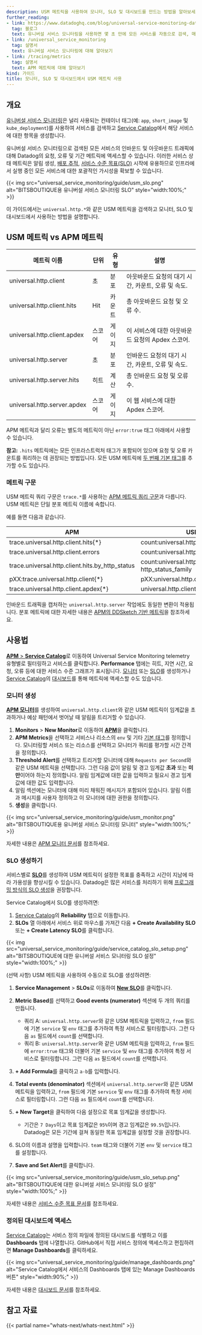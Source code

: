 ```yaml
---
description: USM 메트릭을 사용하여 모니터, SLO 및 대시보드를 만드는 방법을 알아보세요.
further_reading:
- link: https://www.datadoghq.com/blog/universal-service-monitoring-datadog/
  tag: 블로그
  text: 유니버설 서비스 모니터링을 사용하면 몇 초 만에 모든 서비스를 자동으로 검색, 매핑 및 모니터링할 수 있습니다.
- link: /universal_service_monitoring
  tag: 설명서
  text: 유니버설 서비스 모니터링에 대해 알아보기
- link: /tracing/metrics
  tag: 설명서
  text: APM 메트릭에 대해 알아보기
kind: 가이드
title: 모니터, SLO 및 대시보드에서 USM 메트릭 사용
---
```


## 개요

[유니버설 서비스 모니터링][1]은 널리 사용되는 컨테이너 태그(예: `app`, `short_image` 및 `kube_deployment`)를 사용하여 서비스를 검색하고 [Service Catalog][2]에서 해당 서비스에 대한 항목을 생성합니다.

유니버설 서비스 모니터링으로 검색된 모든 서비스의 인바운드 및 아웃바운드 트래픽에 대해 Datadog의 요청, 오류 및 기간 메트릭에 액세스할 수 있습니다. 이러한 서비스 상태 메트릭은 알림 생성, [배포 추적][11], [서비스 수준 목표(SLO)][3] 시작에 유용하므로 인프라에서 실행 중인 모든 서비스에 대한 포괄적인 가시성을 확보할 수 있습니다.

{{< img src="universal_service_monitoring/guide/usm_slo.png" alt="BITSBOUTIQUE용 유니버설 서비스 모니터링 SLO" style="width:100%;" >}}

이 가이드에서는 `universal.http.*`와 같은 USM 메트릭을 검색하고 모니터, SLO 및 대시보드에서 사용하는 방법을 설명합니다.

## USM 메트릭 vs APM 메트릭

| 메트릭 이름                 | 단위   | 유형         | 설명                                       |
|-----------------------------|---------|--------------|---------------------------------------------------|
| universal.http.client       | 초 | 분포 | 아웃바운드 요청의 대기 시간, 카운트, 오류 및 속도.                |
| universal.http.client.hits  | Hit    | 카운트        | 총 아웃바운드 요청 및 오류 수.                |
| universal.http.client.apdex | 스코어   | 게이지        | 이 서비스에 대한 아웃바운드 요청의 Apdex 스코어.                |
| universal.http.server       | 초 | 분포 | 인바운드 요청의 대기 시간, 카운트, 오류 및 속도.  |
| universal.http.server.hits  | 히트    | 계산        | 총 인바운드 요청 및 오류 수.                 |
| universal.http.server.apdex | 스코어   | 게이지        | 이 웹 서비스에 대한 Apdex 스코어.             |

APM 메트릭과 달리 오류는 별도의 메트릭이 아닌 `error:true` 태그 아래에서 사용할 수 있습니다.

**참고:** `.hits` 메트릭에는 모든 인프라스트럭처 태그가 포함되어 있으며 요청 및 오류 카운트를 쿼리하는 데 권장되는 방법입니다. 모든 USM 메트릭에 [두 번째 기본 태그][16]를 추가할 수도 있습니다.

### 메트릭 구문

USM 메트릭 쿼리 구문은 `trace.*`를 사용하는 [APM 메트릭 쿼리 구문][4]과 다릅니다. USM 메트릭은 단일 분포 메트릭 이름에 속합니다.

예를 들면 다음과 같습니다.

| APM                                             | USM                                                  |
|-------------------------------------------------|------------------------------------------------------|
| trace.universal.http.client.hits{*}             | count:universal.http.client{*}                       |
| trace.universal.http.client.errors              | count:universal.http.client{error:true}              |
| trace.universal.http.client.hits.by_http_status | count:universal.http.client{*} by http_status_family |
| pXX:trace.universal.http.client{*}              | pXX:universal.http.client{*}                         |
| trace.universal.http.client.apdex{*}            | universal.http.client.apdex{*}                       |

인바운드 트래픽을 캡처하는 `universal.http.server` 작업에도 동일한 변환이 적용됩니다. 분포 메트릭에 대한 자세한 내용은 [APM의 DDSketch 기반 메트릭][12]을 참조하세요.

## 사용법

[**APM** > **Service Catalog**][5]로 이동하여 Universal Service Monitoring telemetry 유형별로 필터링하고 서비스를 클릭합니다. **Performance** 탭에는 히트, 지연 시간, 요청, 오류 등에 대한 서비스 수준 그래프가 표시됩니다. [모니터](#create-a-monitor) 또는 [SLO](#create-an-slo)를 생성하거나 [Service Catalog][2]의 [대시보드](#access-a-defined-dashboard)를 통해 메트릭에 액세스할 수도 있습니다. 

### 모니터 생성

[**APM 모니터**][8]를 생성하여 `universal.http.client`와 같은 USM 메트릭이 임계값을 초과하거나 예상 패턴에서 벗어날 때 알림을 트리거할 수 있습니다.

1. **Monitors** > **New Monitor**로 이동하여 [**APM**][13]을 클릭합니다.
2. **APM Metrics**을 선택하고 서비스나 리소스의 `env` 및 기타 [기본 태그][14]를 정의합니다. 모니터링할 서비스 또는 리소스를 선택하고 모니터가 쿼리를 평가할 시간 간격을 정의합니다.
3. **Threshold Alert**를 선택하고 트리거할 모니터에 대해 `Requests per Second`와 같은 USM 메트릭을 선택합니다. 그런 다음 값이 알림 및 경고 임계값 **초과** 또는 **미만**이어야 하는지 정의합니다. 알림 임계값에 대한 값을 입력하고 필요시 경고 임계값에 대한 값도 입력합니다.
4. 알림 섹션에는 모니터에 대해 미리 채워진 메시지가 포함되어 있습니다. 알림 이름과 메시지를 사용자 정의하고 이 모니터에 대한 권한을 정의합니다.
5. **생성**을 클릭합니다.

{{< img src="universal_service_monitoring/guide/usm_monitor.png" alt="BITSBOUTIQUE용 유니버설 서비스 모니터링 모니터" style="width:100%;" >}}

자세한 내용은 [APM 모니터 문서][6]를 참조하세요.

### SLO 생성하기

서비스별로 [**SLO**][10]를 생성하여 USM 메트릭이 설정한 목표를 충족하고 시간이 지남에 따라 가용성을 향상시킬 수 있습니다. Datadog은 많은 서비스를 처리하기 위해 [프로그래밍 방식의 SLO 생성][9]을 권장합니다.

Service Catalog에서 SLO를 생성하려면:

1. [Service Catalog][5]의 **Reliability** 탭으로 이동합니다.
2. **SLOs** 열 아래에서 서비스 위로 마우스를 가져간 다음 **+ Create Availability SLO** 또는 **+ Create Latency SLO**를 클릭합니다.

{{< img src="universal_service_monitoring/guide/service_catalog_slo_setup.png" alt="BITSBOUTIQUE에 대한 유니버설 서비스 모니터링 SLO 설정" style="width:100%;" >}}

(선택 사항) USM 메트릭을 사용하여 수동으로 SLO를 생성하려면:

1.  **Service Management** > **SLOs**로 이동하여 [**New SLO**][15]를 클릭합니다.
2. **Metric Based**를 선택하고 **Good events (numerator)** 섹션에 두 개의 쿼리를 만듭니다.

   * 쿼리 A: `universal.http.server`와 같은 USM 메트릭을 입력하고, `from` 필드에 기본 `service` 및 `env` 태그를 추가하여 특정 서비스로 필터링합니다. 그런 다음 `as` 필드에서 `count`를 선택합니다.
   * 쿼리 B: `universal.http.server`와 같은 USM 메트릭을 입력하고, `from` 필드에 `error:true` 태그와 더불어 기본 `service` 및 `env` 태그를 추가하여 특정 서비스로 필터링합니다. 그런 다음 `as` 필드에서 `count`를 선택합니다.

3. **+ Add Formula**를 클릭하고 `a-b`를 입력합니다.
4. **Total events (denominator)** 섹션에서 `universal.http.server`와 같은 USM 메트릭을 입력하고, `from` 필드에 기본 `service` 및 `env` 태그를 추가하여 특정 서비스로 필터링합니다. 그런 다음 `as` 필드에서 `count`를 선택합니다.
5. **+ New Target**을 클릭하여 다음 설정으로 목표 임계값을 생성합니다.

   * 기간은 `7 Days`이고 목표 임계값은 `95%`이며 경고 임계값은 `99.5%`입니다. Datadog은 모든 기간에 걸쳐 동일한 목표 임계값을 설정할 것을 권장합니다.

6. SLO의 이름과 설명을 입력합니다. `team` 태그와 더불어 기본 `env` 및 `service` 태그를 설정합니다.
7. **Save and Set Alert**를 클릭합니다.

{{< img src="universal_service_monitoring/guide/usm_slo_setup.png" alt="BITSBOUTIQUE에 대한 유니버설 서비스 모니터링 SLO 설정" style="width:100%;" >}}

자세한 내용은 [서비스 수준 목표 문서][10]를 참조하세요.

### 정의된 대시보드에 액세스

[Service Catalog][2]는 서비스 정의 파일에 정의된 대시보드를 식별하고 이를 **Dashboards** 탭에 나열합니다. GitHub에서 직접 서비스 정의에 액세스하고 편집하려면 **Manage Dashboards**를 클릭하세요.

{{< img src="universal_service_monitoring/guide/manage_dashboards.png" alt="Service Catalog에서 서비스의 Dashboards 탭에 있는 Manage Dashboards 버튼" style="width:90%;" >}}

자세한 내용은 [대시보드 문서][7]를 참조하세요.

## 참고 자료

{{< partial name="whats-next/whats-next.html" >}}

[1]: /ko/universal_service_monitoring
[2]: /ko/tracing/service_catalog
[3]: /ko/service_management/service_level_objectives
[4]: /ko/tracing/metrics/metrics_namespace
[5]: https://app.datadoghq.com/services
[6]: /ko/monitors/create/types/apm
[7]: /ko/dashboards
[8]: https://app.datadoghq.com/monitors/create/apm
[9]: /ko/api/latest/service-level-objectives/
[10]: https://app.datadoghq.com/slo/new
[11]: /ko/tracing/services/deployment_tracking/
[12]: /ko/tracing/guide/ddsketch_trace_metrics/
[13]: https://app.datadoghq.com/monitors/create/apm
[14]: /ko/metrics/advanced-filtering/
[15]: https://app.datadoghq.com/slo/new
[16]: /ko/tracing/guide/setting_primary_tags_to_scope/?tab=helm#add-a-second-primary-tag-in-datadog